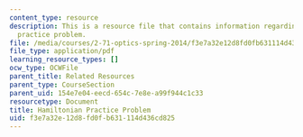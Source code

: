 ```yaml
---
content_type: resource
description: This is a resource file that contains information regarding hamiltonian
  practice problem.
file: /media/courses/2-71-optics-spring-2014/f3e7a32e12d8fd0fb631114d436cd825_MIT2_71S14_hamiltonian.pdf
file_type: application/pdf
learning_resource_types: []
ocw_type: OCWFile
parent_title: Related Resources
parent_type: CourseSection
parent_uid: 154e7e04-eecd-654c-7e8e-a99f944c1c33
resourcetype: Document
title: Hamiltonian Practice Problem
uid: f3e7a32e-12d8-fd0f-b631-114d436cd825
---
```

